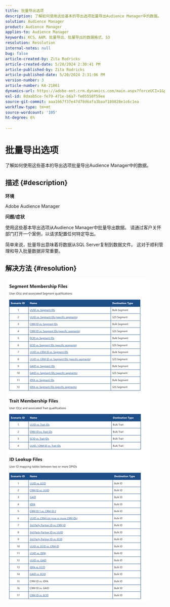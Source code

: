 ```yaml
---
title: 批量导出选项
description: 了解如何使用这些基本的导出选项批量导出Audience Manager中的数据。
solution: Audience Manager
product: Audience Manager
applies-to: Audience Manager
keywords: KCS、AAM、批量导出、批量导出的数据格式、S3
resolution: Resolution
internal-notes: null
bug: false
article-created-by: Zita Rodricks
article-created-date: 5/20/2024 2:30:41 PM
article-published-by: Zita Rodricks
article-published-date: 5/20/2024 2:31:06 PM
version-number: 3
article-number: KA-21861
dynamics-url: https://adobe-ent.crm.dynamics.com/main.aspx?forceUCI=1&pagetype=entityrecord&etn=knowledgearticle&id=ae9caa87-b516-ef11-9f8a-6045bd006b25
exl-id: 8daab5ce-fe79-471e-b6a7-fe05550f59ee
source-git-commit: aaa1667f37e47d78d6afa3baaf180828e1c6c1ea
workflow-type: tm+mt
source-wordcount: '105'
ht-degree: 6%

---
```


# 批量导出选项


了解如何使用这些基本的导出选项批量导出Audience Manager中的数据。

## 描述 {#description}


<b>环境 </b>

Adobe Audience Manager

<b>问题/症状</b>

使用这些基本导出选项从Audience Manager中批量导出数据。 请通过客户关怀部门打开一个案例，以请求配置任何特定导出。

简单来说，批量导出意味着将数据从SQL Server复制到数据文件。 这对于顺利管理和导入批量数据非常重要。


## 解决方法 {#resolution}


![](assets/2c0f443a-d2d7-ed11-a7c7-6045bd006268.png)
